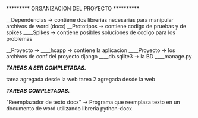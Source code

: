 
********* ORGANIZACION DEL PROYECTO **********

__Dependencias -> contiene dos librerias necesarias para manipular archivos de word (docx)
__Prototipos -> contiene codigo de pruebas y de spikes
____Spikes -> contiene posibles soluciones de codigo para los problemas

__Proyecto ->
____hcapp -> contiene la aplicacion
____Proyecto -> los archivos de conf del proyecto django
____db.sqlite3 -> la BD 
____manage.py







_________TAREAS A SER COMPLETADAS._________

tarea agregada desde la web
tarea 2 agregada desde la web


_________TAREAS COMPLETADAS._________

"Reemplazador de texto docx" -> Programa que reemplaza texto en un documento de word
utilizando libreria python-docx


